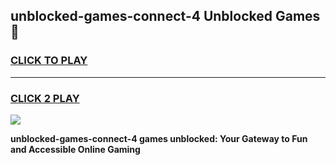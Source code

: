 
## unblocked-games-connect-4 Unblocked Games👋
<h3>
<a href="https://news.freeplayer.one?title=unblocked-games-connect-4&ref=16F">CLICK TO PLAY</a></h3>
<hr>

<h3>
<a href="https://news.freeplayer.one?title=unblocked-games-connect-4&ref=16F">CLICK 2 PLAY</a>
  
</h3>

<a href="https://news.freeplayer.one?title=unblocked-games-connect-4&ref=16F/"><img src="https://clearcache.store/games.png"></a>


**unblocked-games-connect-4 games unblocked: Your Gateway to Fun and Accessible Online Gaming**
